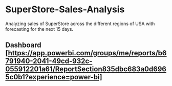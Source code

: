 # SuperStore-Sales-Analysis
Analyzing sales of SuperStore across the different regions of USA with forecasting for the next 15 days.
## Dashboard [https://app.powerbi.com/groups/me/reports/b6791940-2041-49cd-932c-055912201a61/ReportSection835dbc683a0d6965c0b1?experience=power-bi]
